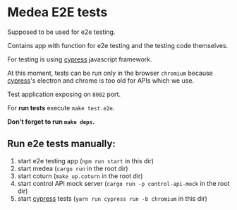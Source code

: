 Medea E2E tests
==============

Supposed to be used for e2e testing.

Contains app with function for e2e testing and the testing code themselves.

For testing is using [cypress] javascript framework.

At this moment, tests can be run only
in the browser `chromium` because [cypress]'s electron
and chrome is too old for APIs which we use.

Test application exposing on `8082` port.

For __run tests__ execute `make test.e2e`.

__Don't forget to run `make deps`.__

## Run e2e tests manually:
1. start e2e testing app (`npm run start` in this dir)
2. start medea (`cargo run` in the root dir)
3. start coturn (`make up.coturn` in the root dir)
4. start control API mock server (`cargo run -p control-api-mock` in the root dir)
5. start [cypress] tests (`yarn run cypress run -b chromium` in this dir)


[cypress]: https://www.cypress.io/

